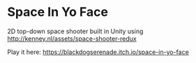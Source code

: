 # Space In Yo Face

2D top-down space shooter built in Unity using http://kenney.nl/assets/space-shooter-redux

Play it here: https://blackdogserenade.itch.io/space-in-yo-face

